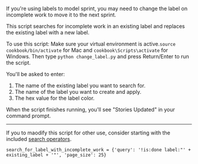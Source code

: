 If you're using labels to model sprint, you may need to change the label on incomplete work to move it to the next sprint.

This script searches for incomplete work in an existing label and replaces the existing label with a new label.

To use this script:
Make sure your virtual environment is active.`source cookbook/bin/activate` for Mac and `cookbook\Scripts\activate` for Windows.
Then type `python change_label.py` and press Return/Enter to run the script. 

You'll be asked to enter:
1. The name of the existing label you want to search for.
2. The name of the label you want to create and apply.
3. The hex value for the label color.

When the script finishes running, you'll see "Stories Updated" in your command prompt.

----

If you to maodify this script for other use, consider starting with the included [search operators](https://help.clubhouse.io/hc/en-us/articles/360000046646-Search-Operators). 

`search_for_label_with_incomplete_work = {'query': '!is:done label:"' + existing_label + '"', 'page_size': 25}`





